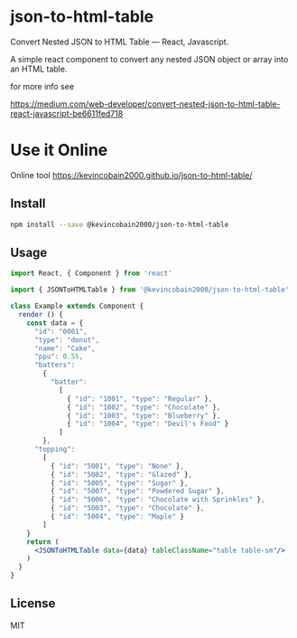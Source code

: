 # json-to-html-table

Convert Nested JSON to HTML Table — React, Javascript.

A simple react component to convert any nested JSON object or array into an HTML table.

for more info see

https://medium.com/web-developer/convert-nested-json-to-html-table-react-javascript-be6611fed718

# Use it Online

Online tool https://kevincobain2000.github.io/json-to-html-table/

## Install

```bash
npm install --save @kevincobain2000/json-to-html-table
```

## Usage

```jsx
import React, { Component } from 'react'

import { JSONToHTMLTable } from '@kevincobain2000/json-to-html-table'

class Example extends Component {
  render () {
    const data = {
      "id": "0001",
      "type": "donut",
      "name": "Cake",
      "ppu": 0.55,
      "batters":
        {
          "batter":
            [
              { "id": "1001", "type": "Regular" },
              { "id": "1002", "type": "Chocolate" },
              { "id": "1003", "type": "Blueberry" },
              { "id": "1004", "type": "Devil's Food" }
            ]
        },
      "topping":
        [
          { "id": "5001", "type": "None" },
          { "id": "5002", "type": "Glazed" },
          { "id": "5005", "type": "Sugar" },
          { "id": "5007", "type": "Powdered Sugar" },
          { "id": "5006", "type": "Chocolate with Sprinkles" },
          { "id": "5003", "type": "Chocolate" },
          { "id": "5004", "type": "Maple" }
        ]
    }
    return (
      <JSONToHTMLTable data={data} tableClassName="table table-sm"/>
    )
  }
}
```

## License

MIT
